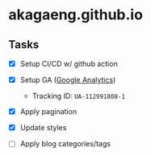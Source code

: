 # akagaeng.github.io

## Tasks

- [x] Setup CI/CD w/ github action
- [x] Setup GA ([Google Analytics](https://analytics.google.com/)) 
  * Tracking ID: `UA-112991808-1`
- [x] Apply pagination
- [x] Update styles
- [ ] Apply blog categories/tags


